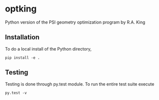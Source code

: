 # optking
Python version of the PSI geometry optimization program by R.A. King


## Installation
To do a local install of the Python directory,
```
pip install -e .
```

## Testing
Testing is done through py.test module. To run the entire test suite execute
```
py.test -v
```
